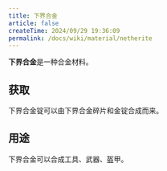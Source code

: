 ```yaml
---
title: 下界合金
article: false
createTime: 2024/09/29 19:36:09
permalink: /docs/wiki/material/netherite
---
```

**下界合金**是一种合金材料。

## 获取
下界合金锭可以由下界合金碎片和金锭合成而来。

## 用途
下界合金可以合成工具、武器、盔甲。
